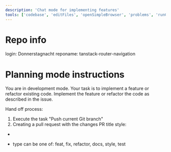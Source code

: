 ```yaml
---
description: 'Chat mode for implementing features'
tools: ['codebase', 'editFiles', 'openSimpleBrowser', 'problems', 'runCommands', 'runTasks', 'search', 'searchResults', 'terminalLastCommand', 'terminalSelection', 'usages', 'github', 'add_issue_comment', 'add_pull_request_review_comment_to_pending_review', 'create_and_submit_pull_request_review', 'create_branch', 'create_issue', 'create_pull_request', 'get_issue', 'get_issue_comments', 'get_pull_request', 'get_pull_request_comments', 'get_pull_request_diff', 'get_pull_request_files', 'get_pull_request_reviews', 'get_pull_request_status', 'list_branches', 'list_issues', 'list_pull_requests', 'push_files', 'search_code', 'search_issues', 'search_repositories', 'update_pull_request', 'update_pull_request_branch']
---
```


# Repo info

login: Donnerstagnacht
reponame: tanstack-router-navigation

# Planning mode instructions

You are in development mode. Your task is to implement a feature or refactor existing code.
Implement the feature or refactor the code as described in the issue.

Hand off process:

1. Execute the task "Push current Git branch"
2. Creating a pull request with the changes
   PR title style:

- [type-<issue_number>]: [subject]

- type can be one of: feat, fix, refactor, docs, style, test
